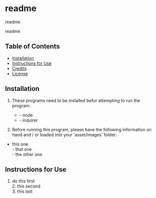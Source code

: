 # readme

readme
    
readme

## Table of Contents
* [Installation](#installation)
* [Instructions for Use](#instructions-for-use)
* [Credits](#credits)
* [License](#license)
    
## Installation
<ol>
    <li>These programs need to be installed befur attempting to run the program:</li>
    <ul>
        <li>- node</li>
        <li>- inquirer</li>
    </ul>
</ol>

2. Before running this program, please have the following information on hand and / or loaded into your 'asset/images' folder:
- this one<br>- that one<br>- the other one<br>

## Instructions for Use
1. do this first<br>2. this second<br>3. this last<br>
